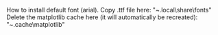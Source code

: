 How to install default font (arial).
Copy .ttf file here: "~\.local\share\fonts"
Delete the matplotlib cache here (it will automatically be recreated): "~\.cache\matplotlib"
